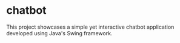 # chatbot
 This project showcases a simple yet interactive chatbot application developed using Java's Swing framework.
